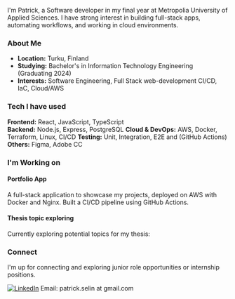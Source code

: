 I'm Patrick, a Software developer in my final year at Metropolia University of Applied Sciences. I have strong interest in building full-stack apps, automating workflows, and working in cloud environments.


### About Me
- **Location:** Turku, Finland  
- **Studying:** Bachelor's in Information Technology Engineering (Graduating 2024)  
- **Interests:** Software Engineering, Full Stack web-development CI/CD, IaC, Cloud/AWS


### Tech I have used
**Frontend:** React, JavaScript, TypeScript  
**Backend:** Node.js, Express, PostgreSQL 
**Cloud & DevOps:** AWS, Docker, Terraform, Linux, CI/CD 
**Testing:** Unit, Integration, E2E and (GitHub Actions)
**Others:** Figma, Adobe CC


### I'm Working on

#### **Portfolio App**
A full-stack application to showcase my projects, deployed on AWS with Docker and Nginx. Built a CI/CD pipeline using GitHub Actions.

#### **Thesis topic exploring**
Currently exploring potential topics for my thesis:
  

### Connect

I'm up for connecting and exploring junior role opportunities or internship positions.

[![LinkedIn](https://img.shields.io/badge/LinkedIn-Connect-blue)](https://www.linkedin.com/in/patrick-selin/)
Email: patrick.selin at gmail.com   


